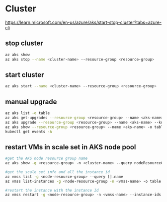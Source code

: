 # Cluster

https://learn.microsoft.com/en-us/azure/aks/start-stop-cluster?tabs=azure-cli

## stop cluster
```sh
az aks show
az aks stop --name <cluster-name> --resource-group <resource-group>
```

## start cluster
```sh
az aks start --name <cluster-name> --resource-group <resource-group>
```

## manual upgrade
```sh
az aks list -o table
az aks get-upgrades --resource-group <resource-group> --name <aks-name> -o table
az aks upgrade --resource-group <resource-group> --name <aks-name> --kubernetes-version <version>
az aks show --resource-group <resource-group> --name <aks-name> -o table
kubectl get events -A
```

## restart VMs in scale set in AKS node pool
```sh
#get the AKS node resource group name
az aks show -g <resource-group> -n <cluster-name> --query nodeResourceGroup

#get the scale set info and all the instance id
az vmss list -g <node-resource-group> --query [].name
az vmss list-instances -g <node-resource-group -n <vmss-name> -o table

#restart the instance with the instance Id
az vmss restart -g <node-resource-group> -n <vmss-name> --instance-ids <id>
```
